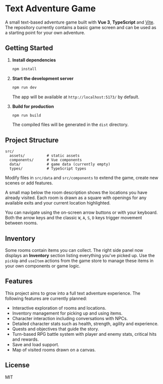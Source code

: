 # Text Adventure Game

A small text-based adventure game built with **Vue 3**, **TypeScript** and [Vite](https://vitejs.dev/). The repository currently contains a basic game screen and can be used as a starting point for your own adventure.

## Getting Started

1. **Install dependencies**

   ```bash
   npm install
   ```

2. **Start the development server**

   ```bash
   npm run dev
   ```

   The app will be available at `http://localhost:5173/` by default.

3. **Build for production**

   ```bash
   npm run build
   ```

   The compiled files will be generated in the `dist` directory.

## Project Structure

```
src/
  assets/          # static assets
  components/      # Vue components
  data/            # game data (currently empty)
  types/           # TypeScript types
```

Modify files in `src/data` and `src/components` to extend the game, create new scenes or add features.

A small map below the room description shows the locations you have already visited. Each room is drawn as a square with openings for any available exits and your current location highlighted.

You can navigate using the on-screen arrow buttons or with your keyboard. Both the arrow keys and the classic `W`, `A`, `S`, `D` keys trigger movement between rooms.

## Inventory

Some rooms contain items you can collect. The right side panel now displays an **Inventory** section listing everything you've picked up. Use the `pickUp` and `useItem` actions from the game store to manage these items in your own components or game logic.

## Features

This project aims to grow into a full text adventure experience. The following features are currently planned:

- Interactive exploration of rooms and locations.
- Inventory management for picking up and using items.
- Character interaction including conversations with NPCs.
- Detailed character stats such as health, strength, agility and experience.
- Quests and objectives that guide the story.
- Turn-based RPG battle system with player and enemy stats, critical hits and rewards.
- Save and load support.
- Map of visited rooms drawn on a canvas.

## License

MIT
